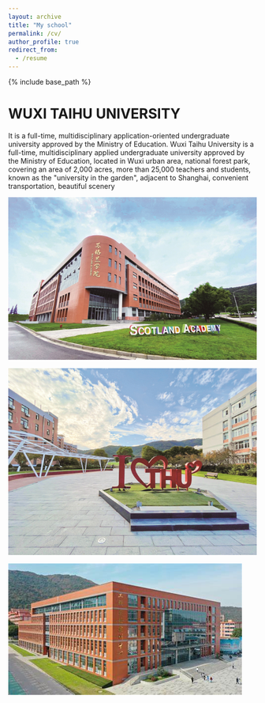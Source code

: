 ```yaml
---
layout: archive
title: "My school"
permalink: /cv/
author_profile: true
redirect_from:
  - /resume
---
```


{% include base_path %}

WUXI TAIHU UNIVERSITY
======
It is a full-time, multidisciplinary application-oriented undergraduate university approved by the Ministry of Education.
Wuxi Taihu University is a full-time, multidisciplinary applied undergraduate university approved by the Ministry of Education, located in Wuxi urban area, national forest park, covering an area of 2,000 acres, more than 25,000 teachers and students, known as the "university in the garden", adjacent to Shanghai, convenient transportation, beautiful scenery
  
![photo3](images/photo3.png "photo3")

![photo4](images/photo4.png "photo4")

![photo5](images/photo5.png "photo5")
